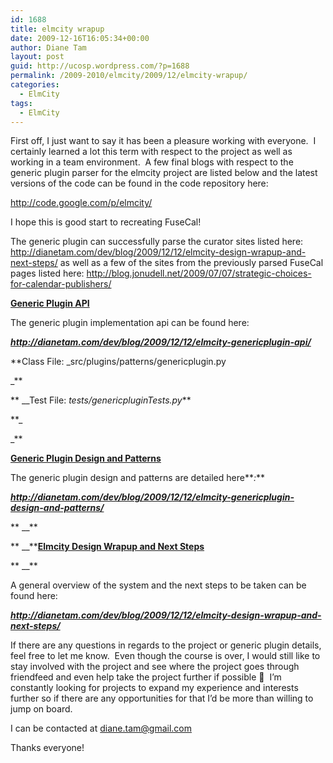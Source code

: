 ```yaml
---
id: 1688
title: elmcity wrapup
date: 2009-12-16T16:05:34+00:00
author: Diane Tam
layout: post
guid: http://ucosp.wordpress.com/?p=1688
permalink: /2009-2010/elmcity/2009/12/elmcity-wrapup/
categories:
  - ElmCity
tags:
  - ElmCity
---
```

First off, I just want to say it has been a pleasure working with everyone.  I certainly learned a lot this term with respect to the project as well as working in a team environment.  A few final blogs with respect to the generic plugin parser for the elmcity project are listed below and the latest versions of the code can be found in the code repository here:

http://code.google.com/p/elmcity/

I hope this is good start to recreating FuseCal!

The generic plugin can successfully parse the curator sites listed here: <a href="http://dianetam.com/dev/blog/2009/12/12/elmcity-design-wrapup-and-next-steps/" target="_blank">http://dianetam.com/dev/blog/2009/12/12/elmcity-design-wrapup-and-next-steps/</a> as well as a few of the sites from the previously parsed FuseCal pages listed here: <a href="http://blog.jonudell.net/2009/07/07/strategic-choices-for-calendar-publishers/" target="_blank">http://blog.jonudell.net/2009/07/07/strategic-choices-for-calendar-publishers/</a>

<span style="text-decoration:underline;"><strong>Generic Plugin API</strong></span>

The generic plugin implementation api can be found here:**_<a href="http://dianetam.com/dev/blog/2009/12/12/elmcity-genericplugin-api/" target="_blank"></a>_**

**_<a href="http://dianetam.com/dev/blog/2009/12/12/elmcity-genericplugin-api/" target="_blank">http://dianetam.com/dev/blog/2009/12/12/elmcity-genericplugin-api/</a>_**

**Class File: _src/plugins/patterns/genericplugin.py
  
_** 

** __Test File: _tests/genericpluginTests.py_**

**_
  
_** 

<span style="text-decoration:underline;"><strong>Generic Plugin Design and Patterns</strong></span>

The generic plugin design and patterns are detailed here**_:_**

**_<a href="http://dianetam.com/dev/blog/2009/12/12/elmcity-genericplugin-design-and-patterns/" target="_blank">http://dianetam.com/dev/blog/2009/12/12/elmcity-genericplugin-design-and-patterns/</a>_**
  
** __**

** __**<span style="text-decoration:underline;"><strong>Elmcity Design Wrapup and Next Steps</strong></span>
  
** __**

A general overview of the system and the next steps to be taken can be found here:

<a href="http://dianetam.com/dev/blog/2009/12/12/elmcity-design-wrapup-and-next-steps/" target="_blank"><em><strong>http://dianetam.com/dev/blog/2009/12/12/elmcity-design-wrapup-and-next-steps/</strong></em></a>

If there are any questions in regards to the project or generic plugin details, feel free to let me know.  Even though the course is over, I would still like to stay involved with the project and see where the project goes through friendfeed and even help take the project further if possible 🙂  I&#8217;m constantly looking for projects to expand my experience and interests further so if there are any opportunities for that I&#8217;d be more than willing to jump on board.

I can be contacted at diane.tam@gmail.com

Thanks everyone!